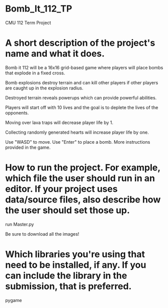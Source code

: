# Bomb_It_112_TP
CMU 112 Term Project


# A short description of the project's name and what it does. 

Bomb it 112 will be a 16x16 grid-based game where players will place bombs that explode in a fixed cross. 

Bomb explosions destroy terrain and can kill other players if other players are caught up in the explosion radius. 

Destroyed terrain reveals powerups which can provide powerful abilities.

Players will start off with 10 lives and the goal is to deplete the lives of the opponents. 

Moving over lava traps will decrease player life by 1.

Collecting randomly generated hearts will increase player life by one.

Use "WASD" to move. Use "Enter" to place a bomb. More instructions provided in the game.

# How to run the project. For example, which file the user should run in an editor. If your project uses data/source files, also describe how the user should set those up.

run Master.py

Be sure to download all the images!



# Which libraries you're using that need to be installed, if any. If you can include the library in the submission, that is preferred.

pygame
